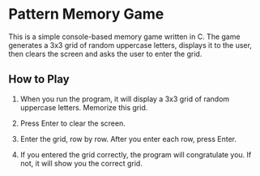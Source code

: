 # Pattern Memory Game

This is a simple console-based memory game written in C. The game generates a 3x3 grid of random uppercase letters, displays it to the user, then clears the screen and asks the user to enter the grid.

## How to Play

1. When you run the program, it will display a 3x3 grid of random uppercase letters. Memorize this grid.

2. Press Enter to clear the screen.

3. Enter the grid, row by row. After you enter each row, press Enter.

4. If you entered the grid correctly, the program will congratulate you. If not, it will show you the correct grid.

